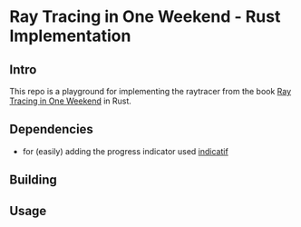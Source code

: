 
Ray Tracing in One Weekend - Rust Implementation
====================================================================================================

Intro
------------------
This repo is a playground for implementing the raytracer from the book [Ray Tracing in One Weekend](https://raytracing.github.io/books/RayTracingInOneWeekend.html) in Rust.


Dependencies
---------------------
- for (easily) adding the progress indicator used [indicatif](https://github.com/console-rs/indicatif)


Building
---------------------



Usage
---------------------